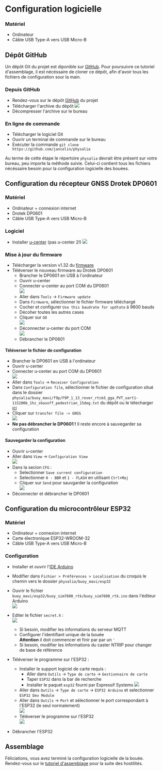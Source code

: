Configuration logicielle
========================

### Matériel

- Ordinateur
- Câble USB Type-A vers USB Micro-B

Dépôt GitHub
------------

Un dépôt Git du projet est diponible sur [GitHub](https://github.com/jancelin/physalia). Pour poursuivre ce tutoriel d'assemblage, il est nécéssaire de cloner ce dépôt, afin d'avoir tous les fichiers de configuration sour la main.

### Depuis GitHub

- Rendez-vous sur le dépôt [GitHub](https://github.com/jancelin/physalia) du projet
- Télécharger l'archive du dépôt ![](assets/github_download.png)
- Décompresser l'archive sur le bureau


### En ligne de commande

- Télécharger le logiciel Git
- Ouvrir un terminal de commande sur le bureau
- Exécuter la commande `git clone https://github.com/jancelin/physalia`

Au terme de cette étape le répertoire `physalia` devrait être présent sur votre bureau, peu importe la méthode suivie. Celui-ci contient tous les fichiers nécéssaire besoin pour la configuration logicielle des bouées.

Configuration du récepteur GNSS Drotek DP0601
------------------------------

### Matériel

- Ordinateur + connexion internet
- Drotek DP0601
- Câble USB Type-A vers USB Micro-B

### Logiciel

- Installer [u-center](https://www.u-blox.com/en/product/u-center) (pas u-center 2!)
![](assets/DP0601/dp_ucenter.png)

### Mise à jour du firmware

- Télécharger la version v1.32 du [firmware](https://content.u-blox.com/sites/default/files/2022-05/UBX_F9_100_HPG132.df73486d99374142f3aabf79b7178f48.bin)
- Téléverser le nouveau firmware au Drotek DP0601
	- Brancher le DP0601 en USB à l'ordinateur
	- Ouvrir u-center
	- Connecter u-center au port COM du DP0601
	<br>![](assets/DP0601/dp_port.jpg)
	- Aller dans `Tools` -> `Firmware update`
	- Dans `Firmware`, sélectionner le fichier firmware téléchargé
	- Cocher et configurer `Use this baudrate for updtate` à 9600 bauds
	- Décoher toutes les autres cases
	- Cliquer sur `GO`
	<br>![](assets/DP0601/dp_update.jpg)
	- Déconnecter u-center du port COM
	<br>![](assets/DP0601/dp_disconnect.png)
	- Débrancher le DP0601

#### Téléverser le fichier de configuration

- Brancher le DP0601 en USB à l'ordinateur
- Ouvrir u-center
- Connecter u-center au port COM du DP0601
<br>![](assets/DP0601/dp_port.jpg)
- Aller dans `Tools` -> `Receiver Configuration`
- Dans `Configuration file`, sélectionner le fichier de configuration situé dans le dossier `physalia/buoy_mavi/f9p/F9P_1_13_rover_rtcm3_gga_PVT_uart1-115200b_1hz_sbasoff_pedestrian_15deg.txt` du dépôt ou le télecharger [ici](https://github.com/jancelin/physalia/blob/low_energy/buoy_mavi/f9p/F9P_1_13_rover_rtcm3_gga_PVT_uart1-115200b_1hz_sbasoff_pedestrian_15deg.txt)
- Cliquer sur `transfer file -> GNSS`
<br>![](assets/DP0601/dp_config.jpg)
- **Ne pas débrancher le DP0601 !** Il reste encore à sauvegarder sa configuration

[comment]: <- Dans la section `Load configuration`, cocher la case check the box to save config into Flash instead of RAM>

#### Sauvegarder la configuration

- Ouvrir u-center
- Aller dans `View` -> `Configuration View`
<br>![](assets/DP0601/dp_cfgview.png)
- Dans la secion `CFG` : 
	+ Selectionner `Save current configuration` 
	+ Selectionner `0 - BBR` et `1 - FLASH` en utilisant `Ctrl+Maj`
	+ Cliquer sur `Send` pour sauvgarder la configuration
	<br>![](assets/DP0601/dp_CFG.png)
- Déconnecter et débrancher le DP0601

Configuration du microcontrôleur ESP32
--------------------------------------

### Matériel

- Ordinateur + connexion internet
- Carte électronique ESP32-WROOM-32
- Câble USB Type-A vers USB Micro-B

### Configuration

- Installer et ouvrir l'[IDE Arduino](https://www.arduino.cc/en/software)
- Modifier dans `Fichier > Préférences > Localisation` du croquis le chemin vers le dossier `physalia/buoy_mavi/esp32`
- Ouvrir le fichier `buoy_mavi/esp32/buoy_sim7600_rtk/buoy_sim7600_rtk.ino` dans l'éditeur Arduino<br>
![](assets/Arduino/arduino_open.jpg)

- Editer le fichier `secret.h` :<br>
![](assets/Arduino/arduino_secrets.png)
	+ Si besoin, modifier les informations du serveur MQTT
	+ Configurer l'identifiant unique de la bouée<br>
      **Attention** il doit commencer et finir par par un `'`
	+ Si besoin, modifier les informations du caster NTRIP pour changer de base de référence

- Téléverser le programme sur l'ESP32 :
	+ Installer le support logiciel de carte requis :
		* Aller dans `Outils` -> `Type de carte` -> `Gestionnaire de carte`
		* Taper `ESP32` dans la bar de recherche
		* Installer le paquet `esp32` fourni par Espressif Systems
![](assets/Arduino/arduino_board.jpg)
	* Aller dans `Outils` -> `Type de carte` -> `ESP32 Arduino` et selectionner `ESP32 Dev Module`
	* Aller dans `Outils` -> `Port` et sélectionner le port correspondant à l'ESP32 (le seul normalement) 
<br>![](assets/Arduino/arduino_precompil.jpg)
	+ Téléverser le programme sur l'ESP32
<br>![](assets/Arduino/arduino_end.jpg)
- Débrancher l'ESP32

Assemblage
----------
Féliciations, vous avez terminé la configuration logicielle de la bouée.<br>
Rendez-vous sur le [tutoriel d'assemblage](assembly.md) pour la suite des hostilités.
